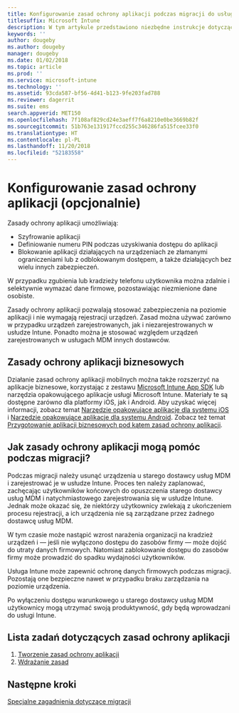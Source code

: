 ```yaml
---
title: Konfigurowanie zasad ochrony aplikacji podczas migracji do usługi Intune
titlesuffix: Microsoft Intune
description: W tym artykule przedstawiono niezbędne instrukcje dotyczące konfigurowania zasad ochrony aplikacji podczas migracji do usługi Microsoft Intune.
keywords: ''
author: dougeby
ms.author: dougeby
manager: dougeby
ms.date: 01/02/2018
ms.topic: article
ms.prod: ''
ms.service: microsoft-intune
ms.technology: ''
ms.assetid: 93cda587-bf56-4d41-b123-9fe203fad788
ms.reviewer: dagerrit
ms.suite: ems
search.appverid: MET150
ms.openlocfilehash: 7f108af829cd24e3aeff7f6a8210e0be3669b82f
ms.sourcegitcommit: 51b763e131917fccd255c346286fa515fcee33f0
ms.translationtype: HT
ms.contentlocale: pl-PL
ms.lasthandoff: 11/20/2018
ms.locfileid: "52183558"
---
```

# <a name="configure-app-protection-policies-optional"></a>Konfigurowanie zasad ochrony aplikacji (opcjonalnie)


Zasady ochrony aplikacji umożliwiają:
* Szyfrowanie aplikacji
* Definiowanie numeru PIN podczas uzyskiwania dostępu do aplikacji
* Blokowanie aplikacji działających na urządzeniach ze złamanymi ograniczeniami lub z odblokowanym dostępem, a także działających bez wielu innych zabezpieczeń.

W przypadku zgubienia lub kradzieży telefonu użytkownika można zdalnie i selektywnie wymazać dane firmowe, pozostawiając niezmienione dane osobiste.

Zasady ochrony aplikacji pozwalają stosować zabezpieczenia na poziomie aplikacji i nie wymagają rejestracji urządzeń. Zasad można używać zarówno w przypadku urządzeń zarejestrowanych, jak i niezarejestrowanych w usłudze Intune. Ponadto można je stosować względem urządzeń zarejestrowanych w usługach MDM innych dostawców.

## <a name="app-protection-policies-with-lob-apps"></a>Zasady ochrony aplikacji biznesowych

Działanie zasad ochrony aplikacji mobilnych można także rozszerzyć na aplikacje biznesowe, korzystając z zestawu [Microsoft Intune App SDK](app-sdk-get-started.md) lub narzędzia opakowującego aplikacje usługi Microsoft Intune. Materiały te są dostępne zarówno dla platformy iOS, jak i Android. Aby uzyskać więcej informacji, zobacz temat [Narzędzie opakowujące aplikacje dla systemu iOS](app-wrapper-prepare-ios.md) i [Narzędzie opakowujące aplikacje dla systemu Android](app-wrapper-prepare-android.md). Zobacz też temat [Przygotowanie aplikacji biznesowych pod kątem zasad ochrony aplikacji](apps-prepare-mobile-application-management.md).

## <a name="how-do-app-protection-policies-help-during-migration"></a>Jak zasady ochrony aplikacji mogą pomóc podczas migracji?

Podczas migracji należy usunąć urządzenia u starego dostawcy usług MDM i zarejestrować je w usłudze Intune. Proces ten należy zaplanować, zachęcając użytkowników końcowych do opuszczenia starego dostawcy usług MDM i natychmiastowego zarejestrowania się w usłudze Intune. Jednak może okazać się, że niektórzy użytkownicy zwlekają z ukończeniem procesu rejestracji, a ich urządzenia nie są zarządzane przez żadnego dostawcę usług MDM.

W tym czasie może nastąpić wzrost narażenia organizacji na kradzież urządzeń i — jeśli nie wyłączono dostępu do zasobów firmy — może dojść do utraty danych firmowych. Natomiast zablokowanie dostępu do zasobów firmy może prowadzić do spadku wydajności użytkowników.

Usługa Intune może zapewnić ochronę danych firmowych podczas migracji. Pozostają one bezpieczne nawet w przypadku braku zarządzania na poziomie urządzenia.

Po wyłączeniu dostępu warunkowego u starego dostawcy usług MDM użytkownicy mogą utrzymać swoją produktywność, gdy będą wprowadzani do usługi Intune.

## <a name="task-list-for-app-protection-policies"></a>Lista zadań dotyczących zasad ochrony aplikacji

1. [Tworzenie zasad ochrony aplikacji](app-protection-policies.md#create-an-app-protection-policy)
2. [Wdrażanie zasad](app-protection-policies.md#deploy-a-policy-to-users)


## <a name="next-steps"></a>Następne kroki

[Specjalne zagadnienia dotyczące migracji](migration-guide-considerations.md)
